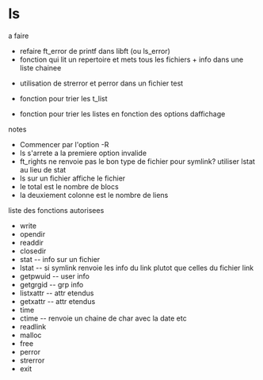 # ls

a faire
- refaire ft_error de printf dans libft (ou ls_error)
- fonction qui lit un repertoire et mets tous les fichiers + info dans
	une liste chainee
<!-- - fonction d'aff de cette liste chainee. 1er parcours de la liste + affichage du
	contenu. Puis si -R parcours a nouveau en s'appelant recursivement sur les
	elements qui ont pour type repertoire (pas sur les symlinks). -->
- utilisation de strerror et perror dans un fichier test
<!-- - fonction qui prend un t_list et un file uid, et qui remplit le t_list -->
- fonction pour trier les t_list
<!-- - implementer un subdir attribute pour les repertoires -->
- fonction pour trier les listes en fonction des options daffichage

notes
- Commencer par l'option -R
- ls s'arrete a la premiere option invalide
- ft_rights ne renvoie pas le bon type de fichier pour symlink? utiliser lstat au lieu de stat
- ls sur un fichier affiche le fichier
- le total est le nombre de blocs
- la deuxiement colonne est le nombre de liens

liste des fonctions autorisees
- write
- opendir
- readdir
- closedir
- stat -- info sur un fichier
- lstat -- si symlink renvoie les info du link plutot que celles du fichier link
- getpwuid -- user info
- getgrgid  -- grp info
- listxattr -- attr etendus
- getxattr -- attr etendus
- time
- ctime -- renvoie un chaine de char avec la date etc
- readlink
- malloc
- free
- perror
- strerror
- exit

